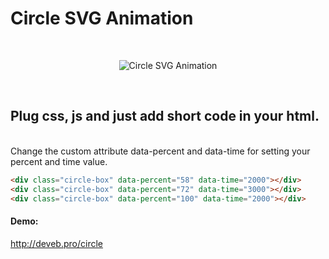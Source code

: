 <h1>Circle SVG Animation</h1>
<br>
<p align="center">
	<img src="http://deveb.pro/circle/circle.png" alt="Circle SVG Animation">
</p>
<br>
<h2>Plug css, js and just add short code in your html.</h2>
<br>
Change the custom attribute data-percent and data-time for setting your percent and time value.
<br>

```html
<div class="circle-box" data-percent="58" data-time="2000"></div>
<div class="circle-box" data-percent="72" data-time="3000"></div>
<div class="circle-box" data-percent="100" data-time="2000"></div>
```
<h4>Demo:</h4>
<a href="http://deveb.pro/circle">http://deveb.pro/circle</a>
